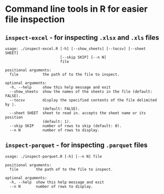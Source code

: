 # Command line tools in R for easier file inspection

## `inspect-excel` - for inspecting `.xlsx` and `.xls` files

```
usage: ./inspect-excel.R [-h] [--show_sheets] [--tocsv] [--sheet SHEET]
                         [--skip SKIP] [--n N]
                         file

positional arguments:
  file           the path of to the file to inspect.

optional arguments:
  -h, --help     show this help message and exit
  --show_sheets  show the names of the sheets in the file (default: FALSE).
  --tocsv        display the specified contents of the file delimited by |.
                 (default: FALSE).
  --sheet SHEET  sheet to read in. accepts the sheet name or its position
                 (default: 1).
  --skip SKIP    number of rows to skip (default: 0).
  --n N          number of rows to display.
```

## `inspect-parquet` - for inspecting `.parquet` files

```
usage: ./inspect-parquet.R [-h] [--n N] file

positional arguments:
  file        the path of to the file to inspect.

optional arguments:
  -h, --help  show this help message and exit
  --n N       number of rows to display.
```

